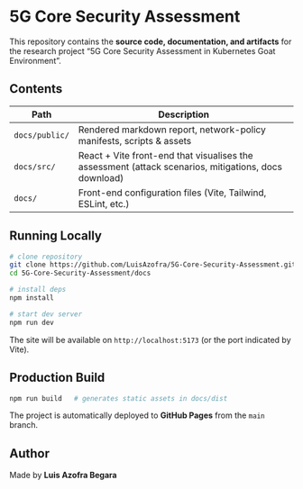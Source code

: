 # 5G Core Security Assessment

This repository contains the **source code, documentation, and artifacts** for the research project “5G Core Security Assessment in Kubernetes Goat Environment”.

## Contents

| Path | Description |
|------|-------------|
| `docs/public/` | Rendered markdown report, network-policy manifests, scripts & assets |
| `docs/src/`    | React + Vite front-end that visualises the assessment (attack scenarios, mitigations, docs download) |
| `docs/`        | Front-end configuration files (Vite, Tailwind, ESLint, etc.) |

## Running Locally

```bash
# clone repository
git clone https://github.com/LuisAzofra/5G-Core-Security-Assessment.git
cd 5G-Core-Security-Assessment/docs

# install deps
npm install

# start dev server
npm run dev
```

The site will be available on `http://localhost:5173` (or the port indicated by Vite).

## Production Build

```bash
npm run build   # generates static assets in docs/dist
```

The project is automatically deployed to **GitHub Pages** from the `main` branch.

## Author

Made by **Luis Azofra Begara**
